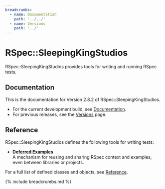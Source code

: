 ```yaml
---
breadcrumbs:
  - name: Documentation
    path: '../../'
  - name: Versions
    path: '../'
---
```


# RSpec::SleepingKingStudios

RSpec::SleepingKingStudios provides tools for writing and running RSpec tests.

## Documentation

This is the documentation for Version 2.8.2 of RSpec::SleepingKingStudios.

- For the current development build, see [Documentation]({{site.baseurl}}/).
- For previous releases, see the [Versions]({{site.baseurl}}/versions) page.

## Reference

RSpec::SleepingKingStudios defines the following tools for writing tests:

- **[Deferred Examples](./deferred)**
  <br>
  A mechanism for reusing and sharing RSpec context and examples, even between
  libraries or projects.

For a full list of defined classes and objects, see [Reference](./reference).

{% include breadcrumbs.md %}
